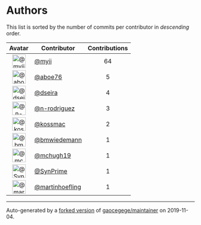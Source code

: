 # Authors

This list is sorted by the number of commits per contributor in _descending_ order.

Avatar|Contributor|Contributions
:-:|---|:-:
<img class='float-left rounded-1' src='https://avatars2.githubusercontent.com/u/10231489?v=4' width='36' height='36' alt='@myii'>|[@myii](https://github.com/myii)|64
<img class='float-left rounded-1' src='https://avatars0.githubusercontent.com/u/1800660?v=4' width='36' height='36' alt='@aboe76'>|[@aboe76](https://github.com/aboe76)|5
<img class='float-left rounded-1' src='https://avatars2.githubusercontent.com/u/378158?v=4' width='36' height='36' alt='@dseira'>|[@dseira](https://github.com/dseira)|4
<img class='float-left rounded-1' src='https://avatars3.githubusercontent.com/u/3433835?v=4' width='36' height='36' alt='@n-rodriguez'>|[@n-rodriguez](https://github.com/n-rodriguez)|3
<img class='float-left rounded-1' src='https://avatars2.githubusercontent.com/u/219284?v=4' width='36' height='36' alt='@kossmac'>|[@kossmac](https://github.com/kossmac)|2
<img class='float-left rounded-1' src='https://avatars3.githubusercontent.com/u/637990?v=4' width='36' height='36' alt='@bmwiedemann'>|[@bmwiedemann](https://github.com/bmwiedemann)|1
<img class='float-left rounded-1' src='https://avatars0.githubusercontent.com/u/1360357?v=4' width='36' height='36' alt='@mchugh19'>|[@mchugh19](https://github.com/mchugh19)|1
<img class='float-left rounded-1' src='https://avatars1.githubusercontent.com/u/38090329?v=4' width='36' height='36' alt='@SynPrime'>|[@SynPrime](https://github.com/SynPrime)|1
<img class='float-left rounded-1' src='https://avatars0.githubusercontent.com/u/1011603?v=4' width='36' height='36' alt='@martinhoefling'>|[@martinhoefling](https://github.com/martinhoefling)|1

---

Auto-generated by a [forked version](https://github.com/myii/maintainer) of [gaocegege/maintainer](https://github.com/gaocegege/maintainer) on 2019-11-04.
